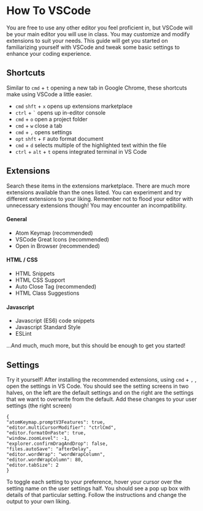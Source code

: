 # How To VSCode
You are free to use any other editor you feel proficient in, but VSCode will be your main editor you will use in class. You may customize and modify extensions to suit your needs. This guide will get you started on familiarizing yourself with VSCode and tweak some basic settings to enhance your coding experience.
<!-- #### Prerequisites
VSCode -->

## Shortcuts
Similar to `cmd` + `t` opening a new tab in Google Chrome, these shortcuts make using VSCode a little easier.

- `cmd` `shft` + `x` opens up extensions marketplace
- `ctrl` + `` ` `` opens up in-editor console
- `cmd` + `o` open a project folder
- `cmd` + `w` close a tab
- `cmd` + `,` opens settings
- `opt` `shft` + `F` auto format document
- `cmd` + `d` selects multiple of the highlighted text within the file
- `ctrl` + `alt` + `t` opens integrated terminal in VS Code

## Extensions
Search these items in the extensions marketplace. There are much more extensions available than the ones listed. You can experiment and try different extensions to your liking. Remember not to flood your editor with unnecessary extensions though! You may encounter an incompatibility.

#### General
- Atom Keymap (recommended)
- VSCode Great Icons (recommended)
- Open in Browser (recommended)

#### HTML / CSS
- HTML Snippets
- HTML CSS Support
- Auto Close Tag (recommended)
- HTML Class Suggestions

#### Javascript
- Javascript (ES6) code snippets
- Javascript Standard Style
- ESLint

...And much, much more, but this should be enough to get you started!

## Settings
Try it yourself! After installing the recommended extensions, using `cmd` + `,` , open the settings in VS Code. You should see the setting screens in two halves, on the left are the default settings and on the right are the settings that we want to overwrite from the default. Add these changes to your user settings (the right screen)
```
{
"atomKeymap.promptV3Features": true,
"editor.multiCursorModifier": "ctrlCmd",
"editor.formatOnPaste": true,
"window.zoomLevel": -1,
"explorer.confirmDragAndDrop": false,
"files.autoSave": "afterDelay",
"editor.wordWrap": "wordWrapColumn",
"editor.wordWrapColumn": 80,
"editor.tabSize": 2
}
```
To toggle each setting to your preference, hover your cursor over the setting name on the user settings half. You should see a pop up box with details of that particular setting. Follow the instructions and change the output to your own liking.
